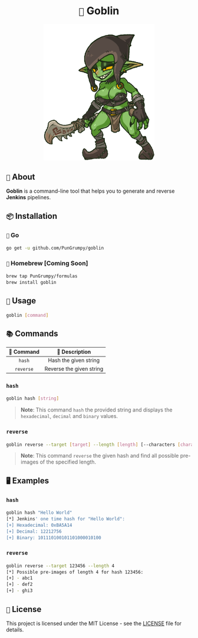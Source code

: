 <h1 align="center"><code>👺</code> Goblin</h1>

<div align="center">
    <img src="./.github/banner/goblin.gif" width="300" alt="Goblin">
</div>

## `📖` About

**Goblin** is a command-line tool that helps you to generate and reverse **Jenkins** pipelines.

## `📦` Installation

### `🐀` Go

```bash
go get -u github.com/PunGrumpy/goblin
```

### `🍺` Homebrew [Coming Soon]

```bash
brew tap PunGrumpy/formulas
brew install goblin
```

## `📝` Usage

```bash
goblin [command]
```

## `📚` Commands

| 💬 Command |      📖 Description      |
| :--------: | :----------------------: |
|   `hash`   |  Hash the given string   |
| `reverse`  | Reverse the given string |

### `hash`

```bash
goblin hash [string]
```

> **Note**: This command `hash` the provided string and displays the `hexadecimal`, `decimal` and `binary` values.

### `reverse`

```bash
goblin reverse --target [target] --length [length] [--characters [characters]]
```

> **Note**: This command `reverse` the given hash and find all possible pre-images of the specified length.

## `🖥️` Examples

### `hash`

```bash
goblin hash "Hello World"
[*] Jenkins' one time hash for "Hello World":
[+] Hexadecimal: 0xBA5A14
[+] Decimal: 12212756
[+] Binary: 101110100101101000010100
```

### `reverse`

```bash
goblin reverse --target 123456 --length 4
[*] Possible pre-images of length 4 for hash 123456:
[+] - abc1
[+] - def2
[+] - ghi3
```

## `📜` License

This project is licensed under the MIT License - see the [LICENSE](LICENSE) file for details.
